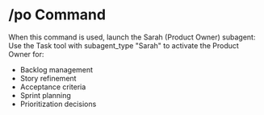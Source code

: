 # /po Command

When this command is used, launch the Sarah (Product Owner) subagent:
Use the Task tool with subagent_type "Sarah" to activate the Product Owner for:

- Backlog management
- Story refinement
- Acceptance criteria
- Sprint planning
- Prioritization decisions
